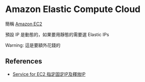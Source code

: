 Amazon Elastic Compute Cloud
============================

簡稱 [Amazon EC2](https://aws.amazon.com/tw/ec2/)

預設 IP 是動態的，如果要用靜態的需要選 Elastic IPs

Warning: 這是要額外花錢的

References
----------

* [Service for EC2 指定固定IP及釋放IP](http://jyeh-blog.logdown.com/posts/712216-aws-ec2-service-for-ec2-specifying-a-fixed-ip)

